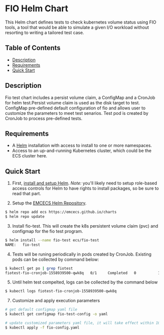 # FIO Helm Chart

This Helm chart defines tests to check kubernetes volume status using FIO tools, a tool that would be able to simulate a given I/O workload without resorting to writing a tailored test case.

## Table of Contents
* [Description](#description)
* [Requirements](#requirements)
* [Quick Start](#quick-start)

## Description

Fio test chart includes a persist volume claim, a ConfigMap and a CronJob for helm test.Persist volume claim is used as the disk target to test. ConfigMap pre-defined default configuration of fio and allows user to customize the parameters to meet test senarios. Test pod is created by CronJob to process pre-defined tests.

## Requirements

* A [Helm](https://helm.sh) installation with access to install to one or more namespaces.
* Access to an up-and-running Kubernetes cluster, which could be the ECS cluster here.

## Quick Start

1. First, [install and setup Helm](https://docs.helm.sh/using_helm/#quickstart).  *_Note:_* you'll likely need to setup role-based access controls for Helm to have rights to install packages, so be sure to read that part.

2. Setup the [EMCECS Helm Repository](https://github.com/EMCECS/charts).

```bash
$ helm repo add ecs https://emcecs.github.io/charts
$ helm repo update
```

3. Install fio-test. This will create the k8s persistent volume claim (pvc) and configmap for the fio test program.

```bash
$ helm install --name fio-test ecs/fio-test
NAME:   fio-test
```

4. Tests will be runing periodically in pods created by CronJob. Existing pods can be collected by command below:

```bash
$ kubectl get po | grep fiotest
fiotest-fio-cronjob-1558939500-qwk8q   0/1     Completed   0          12m
```

5. Until helm test compelted, logs can be collected by the command below
```bash
$ kubectl logs fiotest-fio-cronjob-1558939500-qwk8q
```


7. Customize and apply execution parameters
```bash
# get default configmap yaml file
$ kubectl get configmap fio-test-config -o yaml

# update customized parameters yaml file, it will take effect within 10s
$ kubectl apply -f fio-config.yaml

```